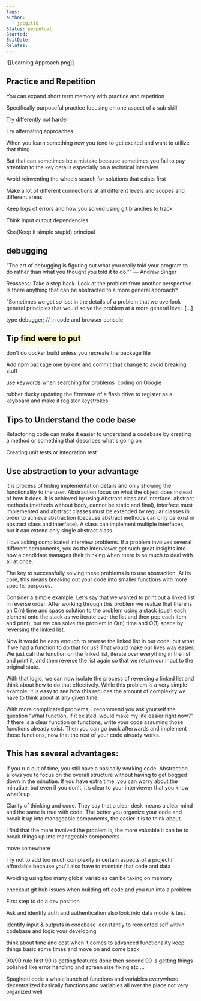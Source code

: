 ```yaml
---
tags: 
author:
  - jacgit18
Status: perpetual
Started: 
EditDate: 
Relates:
---
```

![[Learning Approach.png]]

## Practice and Repetition
You can expand short term memory with practice and repetition  
  
Specifically purposeful practice focusing on one aspect of a sub skill  
  
  
Try differently not harder  
  
Try alternating approaches


When you learn something new you tend to get excited and want to utilize that thing  

But that can sometimes be a mistake because sometimes you fail to pay attention to the key details especially on a technical interview

Avoid reinventing the wheels search for solutions that exists first

Make a lot of different connections at all different levels and scopes and different areas  

Keep logs of errors and how you solved using git branches to track

Think Input output dependencies

Kiss(Keep it simple stupid) principal

## debugging

“The art of debugging is figuring out what you really told your program to do rather than what you thought you told it to do.”” — Andrew Singer 

Reassess: Take a step back. Look at the problem from another perspective. Is there anything that can be abstracted to a more general approach? 

“Sometimes we get so lost in the details of a problem that we overlook general principles that would solve the problem at a more general level. […]

type debugger; // in code and browser console


## Tip <mark style="background: #FFF3A3A6;">find were to put </mark>

don't do docker build unless you recreate the package file  

Add npm package one by one and commit that change to avoid breaking stuff 

use keywords when searching for problems  coding on Google

rubber ducky updating the firmware of a flash drive to register as a keyboard and make it register keystrokes

## Tips to Understand the code base 

Refactoring code can make it easier to understand a codebase by creating a method or something that describes what's going on 

Creating unit tests or integration test




## Use abstraction to your advantage 

it is process of hiding implementation details and only showing the functionality to the user. Abstraction focus on what the object does instead of how it does. It is achieved by using Abstract class and Interface. abstract methods (methods without body, cannot be static and final), interface must implemented and abstract classes must be extended by regular classes in order to achieve abstraction (because abstract methods can only be exist in abstract class and interface). A class can implement multiple interfaces,  but it can extend only single abstract class. 

I love asking complicated interview problems. If a problem involves several different components, you as the interviewer get such great insights into how a candidate manages their thinking when there is so much to deal with all at once. 

The key to successfully solving these problems is to use abstraction. At its core, this means breaking out your code into smaller functions with more specific purposes. 

Consider a simple example. Let’s say that we wanted to print out a linked list in reverse order. After working through this problem we realize that there is an O(n) time and space solution to the problem using a stack (push each element onto the stack as we iterate over the list and then pop each item and print), but we can solve the problem in O(n) time and O(1) space by reversing the linked list. 

Now it would be easy enough to reverse the linked list in our code, but what if we had a function to do that for us? That would make our lives way easier. We just call the function on the linked list, iterate over everything in the list and print it, and then reverse the list again so that we return our input to the original state. 

With that logic, we can now isolate the process of reversing a linked list and think about how to do that effectively. While this problem is a very simple example, it is easy to see how this reduces the amount of complexity we have to think about at any given time. 

With more complicated problems, I recommend you ask yourself the question “What function, if it existed, would make my life easier right now?” If there is a clear function or functions, write your code assuming those functions already exist. Then you can go back afterwards and implement those functions, now that the rest of your code already works. 

## This has several advantages: 

If you run out of time, you still have a basically working code. Abstraction allows you to focus on the overall structure without having to get bogged down in the minutiae. If you have extra time, you can worry about the minutiae, but even if you don’t, it’s clear to your interviewer that you know what’s up. 

Clarity of thinking and code. They say that a clear desk means a clear mind and the same is true with code. The better you organize your code and break it up into manageable components, the easier it is to think about. 

I find that the more involved the problem is, the more valuable it can be to break things up into manageable components.





move somewhere 

Try not to add too much complexity in certain aspects of a project if affordable because you'll also have to maintain that code and data 

Avoiding using too many global variables can be taxing on memory 

checkout git hub issues when building off code and you run into a problem



First step to do a dev position 

Ask and identify auth and authentication also look into data model & test 

Identify input & outputs in codebase  constantly to reoriented self within codebase and logic your developing



think about time and cost when it comes to advanced functionality keep things basic some times and move on and come back  

90/90 rule first 90 is getting features done then second 90 is getting things polished like error handling and screen size fixing etc … 

Spaghetti code a whole bunch of functions and variables everywhere decentralized basically functions and variables all over the place not very organized well


